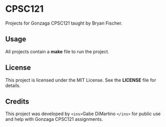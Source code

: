 # CPSC121

Projects for Gonzaga CPSC121 taught by Bryan Fischer.

## Usage

All projects contain a **make** file to run the project.

## License

This project is licensed under the MIT License. See the **LICENSE** file for details.

## Credits

This project was developed by `<ins>`Gabe DiMartino `</ins>` for public use and help with Gonzaga CPSC121 assignments.

